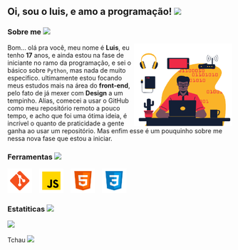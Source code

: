  <h2>
 Oi, sou o luis, e amo a programação! <img height="35" src="https://www.flaticon.com/svg/static/icons/svg/2572/2572535.svg"></img>
 </h2>
 <h3 align="left">
 Sobre me <img height="35" src="https://www.flaticon.com/svg/static/icons/svg/2949/2949755.svg"></img>
 </h3>
  <p align="left">
        <img width="220px" height="185" align="right" src="PrograMann.png" alt="">
        Bom... olá pra você, meu nome é <strong>Luis</strong>, eu tenho <strong>17</strong> anos, e ainda estou na fase de iniciante no ramo da programação, e sei o básico sobre           <code>Python</code>, mas nada de muito especifico. ultimamente estou focando meus estudos mais na área do <strong>front-end</strong>, pelo fato de já mexer com                     <strong>Design</strong> a um tempinho. Alias, comecei a usar o GitHub como meu repositório remoto a pouco tempo, e acho que foi uma ótima ideia, é incrível o quanto de             praticidade a gente ganha ao usar um repositório. Mas enfim esse é um pouquinho sobre me nessa nova fase que estou a iniciar.
  </p>  
<h3 align="left">
 Ferramentas <img height="35" src="https://www.flaticon.com/svg/static/icons/svg/2491/2491783.svg"></img>
</h3>

<p align="left">
<code><img height="55" src="https://github.com/chandan-reddy-k/chandan-reddy-k/blob/master/assets/git.png"></code> &nbsp;&nbsp;
<code><img height="55" src="https://github.com/chandan-reddy-k/chandan-reddy-k/blob/master/assets/js.png"></code> &nbsp;&nbsp;
<code><img height="55" src="https://github.com/chandan-reddy-k/chandan-reddy-k/blob/master/assets/html.png"></code> &nbsp;&nbsp;
<code><img height="55" src="https://github.com/chandan-reddy-k/chandan-reddy-k/blob/master/assets/css.png"></code>
</p>

<h3>
   Estatiticas <img height="35" src="https://www.flaticon.com/svg/static/icons/svg/888/888074.svg"></img>
</h3>
<p align="left">
 <code><img src="https://github-readme-stats.vercel.app/api?username=NiziulLuizin&theme=dark&show_icons=true"></img></code>
</p>

Tchau <img height="35" src="https://www.flaticon.com/svg/static/icons/svg/3770/3770788.svg"></img>

